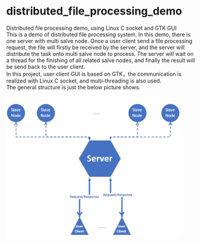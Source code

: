 # distributed_file_processing_demo

Distributed file processing demo, using Linux C socket and GTK GUI\
This is a demo of distributed file processing system. In this demo, there is one server with multi salve node. Once a user client send a file processing request, the file will firstly be received by the server, and the server will distribute the task onto multi salve node to process. The server will wait on a thread for the finishing of all related salve nodes, and finally the result will be send back to the user client.\
In this project, user client GUI is based on GTK，the communication is realized with Linux C socket, and multi-threading is also used.\
The general structure is just the below picture shows.

![结构](./struct.png)
